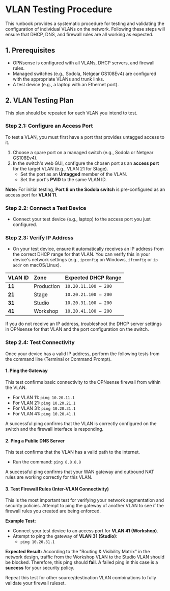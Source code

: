 # VLAN Testing Procedure

This runbook provides a systematic procedure for testing and validating the configuration of individual VLANs on the network. Following these steps will ensure that DHCP, DNS, and firewall rules are all working as expected.

## 1. Prerequisites

*   OPNsense is configured with all VLANs, DHCP servers, and firewall rules.
*   Managed switches (e.g., Sodola, Netgear GS108Ev4) are configured with the appropriate VLANs and trunk links.
*   A test device (e.g., a laptop with an Ethernet port).

## 2. VLAN Testing Plan

This plan should be repeated for each VLAN you intend to test.

### Step 2.1: Configure an Access Port

To test a VLAN, you must first have a port that provides untagged access to it.

1.  Choose a spare port on a managed switch (e.g., Sodola or Netgear GS108Ev4).
2.  In the switch's web GUI, configure the chosen port as an **access port** for the target VLAN (e.g., VLAN 21 for Stage).
    *   Set the port as an **Untagged** member of the VLAN.
    *   Set the port's **PVID** to the same VLAN ID.

**Note:** For initial testing, **Port 8 on the Sodola switch** is pre-configured as an access port for **VLAN 11**.

### Step 2.2: Connect a Test Device

*   Connect your test device (e.g., laptop) to the access port you just configured.

### Step 2.3: Verify IP Address

*   On your test device, ensure it automatically receives an IP address from the correct DHCP range for that VLAN. You can verify this in your device's network settings (e.g., `ipconfig` on Windows, `ifconfig` or `ip addr` on macOS/Linux).

| VLAN ID | Zone       | Expected DHCP Range    |
|:--------|:-----------|:-----------------------|
| **11**  | Production | `10.20.11.100 – 200`   |
| **21**  | Stage      | `10.20.21.100 – 200`   |
| **31**  | Studio     | `10.20.31.100 – 200`   |
| **41**  | Workshop   | `10.20.41.100 – 200`   |

If you do not receive an IP address, troubleshoot the DHCP server settings in OPNsense for that VLAN and the port configuration on the switch.

### Step 2.4: Test Connectivity

Once your device has a valid IP address, perform the following tests from the command line (Terminal or Command Prompt).

#### 1. Ping the Gateway

This test confirms basic connectivity to the OPNsense firewall from within the VLAN.

*   For VLAN 11: `ping 10.20.11.1`
*   For VLAN 21: `ping 10.20.21.1`
*   For VLAN 31: `ping 10.20.31.1`
*   For VLAN 41: `ping 10.20.41.1`

A successful ping confirms that the VLAN is correctly configured on the switch and the firewall interface is responding.

#### 2. Ping a Public DNS Server

This test confirms that the VLAN has a valid path to the internet.

*   Run the command: `ping 8.8.8.8`

A successful ping confirms that your WAN gateway and outbound NAT rules are working correctly for this VLAN.

#### 3. Test Firewall Rules (Inter-VLAN Connectivity)

This is the most important test for verifying your network segmentation and security policies. Attempt to ping the gateway of another VLAN to see if the firewall rules you created are being enforced.

**Example Test:**

*   Connect your test device to an access port for **VLAN 41 (Workshop)**.
*   Attempt to ping the gateway of **VLAN 31 (Studio)**:
    *   `ping 10.20.31.1`

**Expected Result:** According to the "Routing & Visibility Matrix" in the network design, traffic from the Workshop VLAN to the Studio VLAN should be blocked. Therefore, this ping should **fail**. A failed ping in this case is a **success** for your security policy.

Repeat this test for other source/destination VLAN combinations to fully validate your firewall ruleset.

